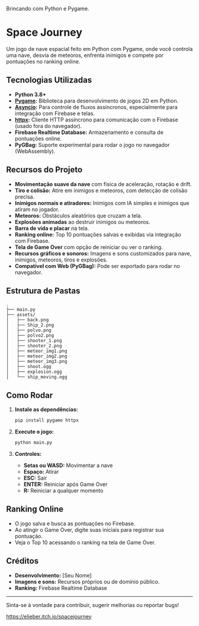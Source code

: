 Brincando com Python e Pygame.


# Space Journey

Um jogo de nave espacial feito em Python com Pygame, onde você controla uma nave, desvia de meteoros, enfrenta inimigos e compete por pontuações no ranking online.

## Tecnologias Utilizadas

- **Python 3.8+**
- **[Pygame](https://www.pygame.org/):** Biblioteca para desenvolvimento de jogos 2D em Python.
- **[Asyncio](https://docs.python.org/3/library/asyncio.html):** Para controle de fluxos assíncronos, especialmente para integração com Firebase e telas.
- **[httpx](https://www.python-httpx.org/):** Cliente HTTP assíncrono para comunicação com o Firebase (usado fora do navegador).
- **Firebase Realtime Database:** Armazenamento e consulta de pontuações online.
- **PyGBag:** Suporte experimental para rodar o jogo no navegador (WebAssembly).

## Recursos do Projeto

- **Movimentação suave da nave** com física de aceleração, rotação e drift.
- **Tiro e colisão:** Atire em inimigos e meteoros, com detecção de colisão precisa.
- **Inimigos normais e atiradores:** Inimigos com IA simples e inimigos que atiram no jogador.
- **Meteoros:** Obstáculos aleatórios que cruzam a tela.
- **Explosões animadas** ao destruir inimigos ou meteoros.
- **Barra de vida e placar** na tela.
- **Ranking online:** Top 10 pontuações salvas e exibidas via integração com Firebase.
- **Tela de Game Over** com opção de reiniciar ou ver o ranking.
- **Recursos gráficos e sonoros:** Imagens e sons customizados para nave, inimigos, meteoros, tiros e explosões.
- **Compatível com Web (PyGBag):** Pode ser exportado para rodar no navegador.

## Estrutura de Pastas

```
.
├── main.py
├── assets/
│   ├── back.png
│   ├── Ship_2.png
│   ├── polvo.png
│   ├── polvo2.png
│   ├── shooter_1.png
│   ├── shooter_2.png
│   ├── meteor_img1.png
│   ├── meteor_img2.png
│   ├── meteor_img3.png
│   ├── shoot.ogg
│   ├── explosion.ogg
│   └── ship_moving.ogg
```

## Como Rodar

1. **Instale as dependências:**
   ```bash
   pip install pygame httpx
   ```

2. **Execute o jogo:**
   ```bash
   python main.py
   ```

3. **Controles:**
   - **Setas ou WASD:** Movimentar a nave
   - **Espaço:** Atirar
   - **ESC:** Sair
   - **ENTER:** Reiniciar após Game Over
   - **R:** Reiniciar a qualquer momento

## Ranking Online

- O jogo salva e busca as pontuações no Firebase.
- Ao atingir o Game Over, digite suas iniciais para registrar sua pontuação.
- Veja o Top 10 acessando o ranking na tela de Game Over.

## Créditos

- **Desenvolvimento:** [Seu Nome]
- **Imagens e sons:** Recursos próprios ou de domínio público.
- **Ranking:** Firebase Realtime Database

---

Sinta-se à vontade para contribuir, sugerir melhorias ou reportar bugs!




https://elieber.itch.io/spacejourney
